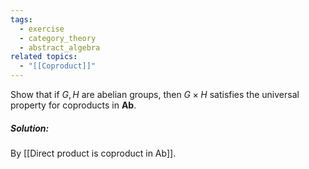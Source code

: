 ```yaml
---
tags:
  - exercise
  - category_theory
  - abstract_algebra
related topics:
  - "[[Coproduct]]"
---
```

Show that if $G, H$ are abelian groups, then $G \times H$ satisfies the universal property for coproducts in $\mathbf{Ab}$.
##### Solution:
By [[Direct product is coproduct in Ab]].